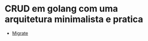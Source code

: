 # CRUD em golang com uma arquitetura minimalista e pratica

- [Migrate](https://github.com/golang-migrate/migrate/tree/master/cmd/migrate)
